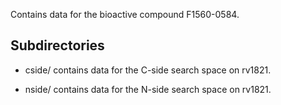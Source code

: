 Contains data for the bioactive compound F1560-0584.

## Subdirectories

- cside/ contains data for the C-side search space on rv1821.

- nside/ contains data for the N-side search space on rv1821.

